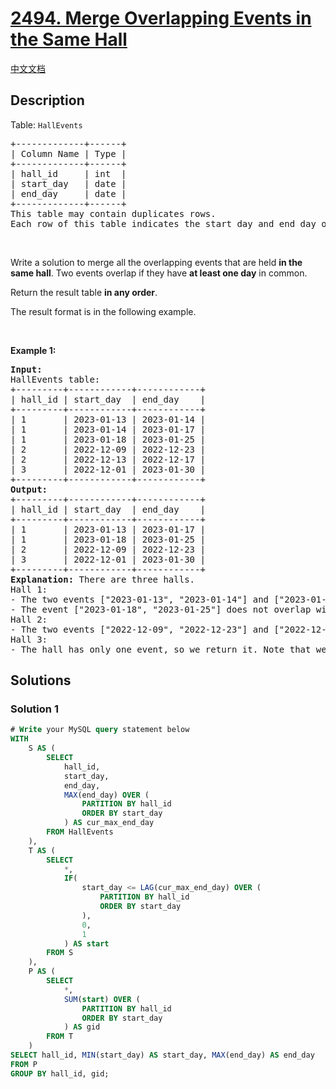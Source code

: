 # [2494. Merge Overlapping Events in the Same Hall](https://leetcode.com/problems/merge-overlapping-events-in-the-same-hall)

[中文文档](/solution/2400-2499/2494.Merge%20Overlapping%20Events%20in%20the%20Same%20Hall/README.md)

## Description

<p>Table: <code>HallEvents</code></p>

<pre>
+-------------+------+
| Column Name | Type |
+-------------+------+
| hall_id     | int  |
| start_day   | date |
| end_day     | date |
+-------------+------+
This table may contain duplicates rows.
Each row of this table indicates the start day and end day of an event and the hall in which the event is held.
</pre>

<p>&nbsp;</p>

<p>Write a solution to merge all the overlapping events that are held <strong>in the same hall</strong>. Two events overlap if they have <strong>at least one day</strong> in common.</p>

<p>Return the result table <strong>in any order</strong>.</p>

<p>The&nbsp;result format is in the following example.</p>

<p>&nbsp;</p>
<p><strong class="example">Example 1:</strong></p>

<pre>
<strong>Input:</strong> 
HallEvents table:
+---------+------------+------------+
| hall_id | start_day  | end_day    |
+---------+------------+------------+
| 1       | 2023-01-13 | 2023-01-14 |
| 1       | 2023-01-14 | 2023-01-17 |
| 1       | 2023-01-18 | 2023-01-25 |
| 2       | 2022-12-09 | 2022-12-23 |
| 2       | 2022-12-13 | 2022-12-17 |
| 3       | 2022-12-01 | 2023-01-30 |
+---------+------------+------------+
<strong>Output:</strong> 
+---------+------------+------------+
| hall_id | start_day  | end_day    |
+---------+------------+------------+
| 1       | 2023-01-13 | 2023-01-17 |
| 1       | 2023-01-18 | 2023-01-25 |
| 2       | 2022-12-09 | 2022-12-23 |
| 3       | 2022-12-01 | 2023-01-30 |
+---------+------------+------------+
<strong>Explanation:</strong> There are three halls.
Hall 1:
- The two events [&quot;2023-01-13&quot;, &quot;2023-01-14&quot;] and [&quot;2023-01-14&quot;, &quot;2023-01-17&quot;] overlap. We merge them in one event [&quot;2023-01-13&quot;, &quot;2023-01-17&quot;].
- The event [&quot;2023-01-18&quot;, &quot;2023-01-25&quot;] does not overlap with any other event, so we leave it as it is.
Hall 2:
- The two events [&quot;2022-12-09&quot;, &quot;2022-12-23&quot;] and [&quot;2022-12-13&quot;, &quot;2022-12-17&quot;] overlap. We merge them in one event [&quot;2022-12-09&quot;, &quot;2022-12-23&quot;].
Hall 3:
- The hall has only one event, so we return it. Note that we only consider the events of each hall separately.
</pre>

## Solutions

### Solution 1

<!-- tabs:start -->

```sql
# Write your MySQL query statement below
WITH
    S AS (
        SELECT
            hall_id,
            start_day,
            end_day,
            MAX(end_day) OVER (
                PARTITION BY hall_id
                ORDER BY start_day
            ) AS cur_max_end_day
        FROM HallEvents
    ),
    T AS (
        SELECT
            *,
            IF(
                start_day <= LAG(cur_max_end_day) OVER (
                    PARTITION BY hall_id
                    ORDER BY start_day
                ),
                0,
                1
            ) AS start
        FROM S
    ),
    P AS (
        SELECT
            *,
            SUM(start) OVER (
                PARTITION BY hall_id
                ORDER BY start_day
            ) AS gid
        FROM T
    )
SELECT hall_id, MIN(start_day) AS start_day, MAX(end_day) AS end_day
FROM P
GROUP BY hall_id, gid;
```

<!-- tabs:end -->

<!-- end -->
